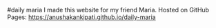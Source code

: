 #daily maria
I made this website for my friend Maria.
Hosted on GitHub Pages: https://anushakankipati.github.io/daily-maria